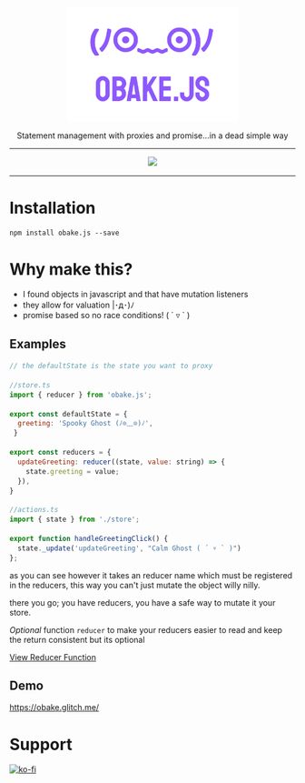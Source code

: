 <p align="center"><img width="300px" src="docs/github-logo.png" />
</p>
<p align="center">Statement management with proxies and promise...in a dead simple way</p>
<hr>
<p align="center">
<a href="https://opensource.org/licenses/MIT">
  <img src="https://img.shields.io/badge/License-MIT-yellow.svg" />
</a>
</p>

---

# Installation

```
npm install obake.js --save
```

# Why make this?

- I found objects in javascript and that have mutation listeners
- they allow for valuation |･д･)ﾉ	
- promise based so no race conditions! ( ´ ▿ ` )

## Examples

```js
// the defaultState is the state you want to proxy

//store.ts
import { reducer } from 'obake.js';

export const defaultState = {
  greeting: 'Spooky Ghost (ﾉ⊙﹏⊙)ﾉ',
 }

export const reducers = {
  updateGreeting: reducer((state, value: string) => {
    state.greeting = value;
  }),
}

//actions.ts
import { state } from './store';

export function handleGreetingClick() {
  state._update('updateGreeting', "Calm Ghost ( ´ ▿ ` )")
};

```
as you can see however it takes an reducer name which must be registered in the reducers,
this way you can't just mutate the object willy nilly.

there you go; you have reducers, you have a safe way to mutate it your store.

*Optional* function `reducer` to make your reducers easier to read and keep the return consistent but its optional

[View Reducer Function](https://github.com/stagfoo/obake/blob/5c701ab5e7bf9144c182f314aba9d557190ac657/src/index.ts#L33)

## Demo
https://obake.glitch.me/

# Support

[![ko-fi](https://ko-fi.com/img/githubbutton_sm.svg)](https://ko-fi.com/H2H616GHW)
